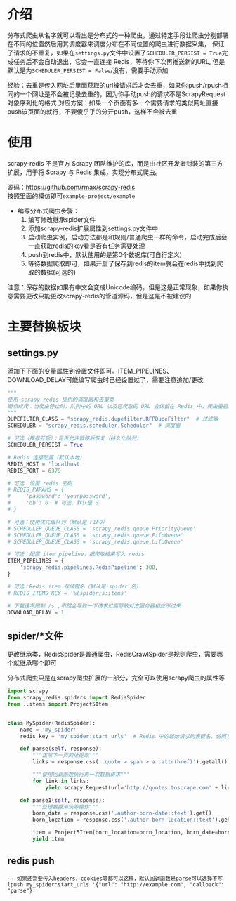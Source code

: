 # 介绍

分布式爬虫从名字就可以看出是分布式的一种爬虫，通过特定手段让爬虫分别部署在不同的位置然后用其调度器来调度分布在不同位置的爬虫进行数据采集，
保证了请求的不重复，如果在`settings.py`文件中设置了`SCHEDULER_PERSIST = True`完成任务后不会自动退出，它会一直连接 Redis，等待你下次再推送新的URL,
但是默认是为`SCHEDULER_PERSIST = False`/没有，需要手动添加

经验：去重是传入网址后里面获取的url被请求后才会去重，如果你lpush/rpush相同的一个网址是不会被记录去重的，因为你手动push的请求不是ScrapyRequest对象序列化的格式
对应方案：如果一个页面有多一个需要请求的类似网址直接push该页面的就行，不要傻乎乎的分开push，这样不会被去重

# 使用

scrapy-redis 不是官方 Scrapy 团队维护的库，而是由社区开发者封装的第三方扩展，用于将 Scrapy 与 Redis 集成，实现分布式爬虫。

源码：https://github.com/rmax/scrapy-redis     
按照里面的模仿即可`example-project/example`

- 编写分布式爬虫步骤：
    1. 编写修改继承spider文件
    2. 添加scrapy-redis扩展属性到settings.py文件中
    3. 启动爬虫实例，启动方法都是和规则/普通爬虫一样的命令，启动完成后会一直获取redis的key看是否有任务需要处理
    4. push到redis中，默认使用的是第0个数据库(可自行定义)
    5. 等待数据爬取即可，如果开启了保存到redis的item就会在redis中找到爬取的数据(可选的)

注意：保存的数据如果有中文会变成Unicode编码，但是这是正常现象，如果你执意需要更改只能更改scrapy-redis的管道源码，但是这是不被建议的

# 主要替换板块

## settings.py

添加下下面的变量属性到设置文件即可。ITEM_PIPELINES、DOWNLOAD_DELAY可能编写爬虫时已经设置过了，需要注意追加/更改

```python
"""
使用 scrapy-redis 提供的调度器和去重类
断点续爬：当爬虫停止时，队列中的 URL 以及已爬取的 URL 会保留在 Redis 中，爬虫重启时可以接着未爬取的部分继续抓取，避免重新抓取已处理过的 URL。
"""
DUPEFILTER_CLASS = "scrapy_redis.dupefilter.RFPDupeFilter"  # 过滤器
SCHEDULER = "scrapy_redis.scheduler.Scheduler"  # 调度器

# 可选（推荐开启）：是否允许暂停后恢复（持久化队列）
SCHEDULER_PERSIST = True

# Redis 连接配置（默认本地）
REDIS_HOST = 'localhost'
REDIS_PORT = 6379

# 可选：设置 redis 密码
# REDIS_PARAMS = {
#     'password': 'yourpassword',
#     'db': 0  # 可选，默认是 0
# }

# 可选：使用优先级队列（默认是 FIFO）
# SCHEDULER_QUEUE_CLASS = 'scrapy_redis.queue.PriorityQueue'
# SCHEDULER_QUEUE_CLASS = 'scrapy_redis.queue.FifoQueue'
# SCHEDULER_QUEUE_CLASS = 'scrapy_redis.queue.LifoQueue'

# 可选：配置 item pipeline，把爬取结果写入 redis
ITEM_PIPELINES = {
    'scrapy_redis.pipelines.RedisPipeline': 300,
}

# 可选：Redis item 存储键名（默认是 spider 名）
# REDIS_ITEMS_KEY = '%(spider)s:items'

# 下载速率限制 /s ,不然会导致一下请求过高导致对方服务器相应不过来
DOWNLOAD_DELAY = 1
```

## spider/*文件

更改继承类，RedisSpider是普通爬虫，RedisCrawlSpider是规则爬虫，需要哪个就继承哪个即可

分布式爬虫只是在scrapy爬虫扩展的一部分，完全可以使用scrapy爬虫的属性等

```python
import scrapy
from scrapy_redis.spiders import RedisSpider
from ..items import Project5Item


class MySpider(RedisSpider):
    name = 'my_spider'
    redis_key = 'my_spider:start_urls'  # Redis 中的起始请求列表键名，仿照写即可

    def parse(self, response):
        """正常下一页网址提取"""
        links = response.css('.quote > span > a::attr(href)').getall()

        """使用回调函数执行再一次数据请求"""
        for link in links:
            yield scrapy.Request(url='http://quotes.toscrape.com' + link, callback=self.parse1)

    def parse1(self, response):
        """处理数据清洗等操作"""
        born_date = response.css('.author-born-date::text').get()
        born_location = response.css('.author-born-location::text').get()

        item = Project5Item(born_location=born_location, born_date=born_date)
        yield item
```

## redis push

```redis
-- 如果还需要传入headers，cookies等都可以这样，默认回调函数是parse可以选择不写
lpush my_spider:start_urls '{"url": "http://example.com", "callback": "parse"}'
```

